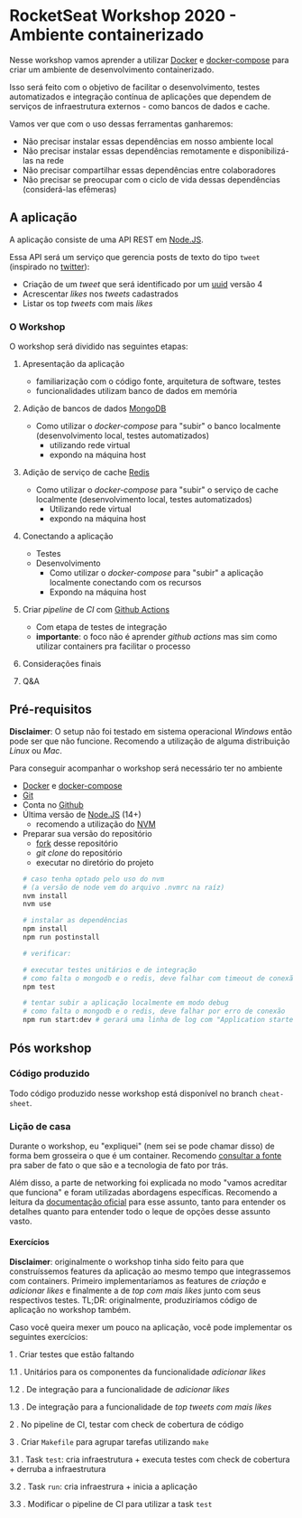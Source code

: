 # RocketSeat Workshop 2020 - Ambiente containerizado

Nesse workshop vamos aprender a utilizar [Docker](https://www.docker.com/) e [docker-compose](https://docs.docker.com/compose/)
para criar um ambiente de desenvolvimento containerizado.

Isso será feito com o objetivo de facilitar o desenvolvimento, testes automatizados e integração contínua de aplicações
que dependem de serviços de infraestrutura externos - como bancos de dados e cache.

Vamos ver que com o uso dessas ferramentas ganharemos:
- Não precisar instalar essas dependências em nosso ambiente local
- Não precisar instalar essas dependências remotamente e disponibilizá-las na rede
- Não precisar compartilhar essas dependências entre colaboradores
- Não precisar se preocupar com o ciclo de vida dessas dependências (considerá-las efêmeras)

## A aplicação

A aplicação consiste de uma API REST em [Node.JS](https://nodejs.org/en/).

Essa API será um serviço que gerencia posts de texto do tipo `tweet` (inspirado no [twitter](https://twitter.com/)):
- Criação de um _tweet_ que será identificado por um [uuid](https://en.wikipedia.org/wiki/Universally_unique_identifier) versão 4
- Acrescentar _likes_ nos _tweets_ cadastrados
- Listar os top _tweets_ com mais _likes_

### O Workshop

O workshop será dividido nas seguintes etapas:

1. Apresentação da aplicação
    - familiarização com o código fonte, arquitetura de software, testes
    - funcionalidades utilizam banco de dados em memória

2. Adição de bancos de dados [MongoDB](https://www.mongodb.com/)
    - Como utilizar o _docker-compose_ para "subir" o banco localmente (desenvolvimento local, testes automatizados)
        - utilizando rede virtual
        - expondo na máquina host

3. Adição de serviço de cache [Redis](https://redis.io/)
    - Como utilizar o _docker-compose_ para "subir" o serviço de cache localmente (desenvolvimento local, testes automatizados)
        - Utilizando rede virtual
        - expondo na máquina host

4. Conectando a aplicação
    - Testes
    - Desenvolvimento
        - Como utilizar o _docker-compose_ para "subir" a aplicação localmente conectando com os recursos
        - Expondo na máquina host

5. Criar _pipeline_ de _CI_ com [Github Actions](https://github.com/features/actions)
    - Com etapa de testes de integração
    - **importante**: o foco não é aprender _github actions_ mas sim como utilizar containers pra facilitar o processo

6. Considerações finais

7. Q&A

## Pré-requisitos

**Disclaimer**: O setup não foi testado em sistema operacional _Windows_ então pode ser que não funcione.
Recomendo a utilização de alguma distribuição _Linux_ ou _Mac_.

Para conseguir acompanhar o workshop será necessário ter no ambiente
- [Docker](https://www.docker.com/) e [docker-compose](https://docs.docker.com/compose/)
- [Git](https://git-scm.com/)
- Conta no [Github](https://github.com/)
- Última versão de [Node.JS](https://nodejs.org/en/) (14+)
  - recomendo a utilização do [NVM](https://github.com/nvm-sh/nvm)
- Preparar sua versão do repositório
  - [fork](https://github.com/rodrigobotti/rs-ws-2020-env/fork) desse repositório
  - _git clone_ do repositório
  - executar no diretório do projeto
  ```sh
  # caso tenha optado pelo uso do nvm
  # (a versão de node vem do arquivo .nvmrc na raíz)
  nvm install
  nvm use

  # instalar as dependências
  npm install
  npm run postinstall

  # verificar:
  
  # executar testes unitários e de integração
  # como falta o mongodb e o redis, deve falhar com timeout de conexão
  npm test

  # tentar subir a aplicação localmente em modo debug
  # como falta o mongodb e o redis, deve falhar por erro de conexão
  npm run start:dev # gerará uma linha de log com "Application started successfully in port 3000"
  ```

## Pós workshop

### Código produzido
Todo código produzido nesse workshop está disponível no branch `cheat-sheet`.

### Lição de casa

Durante o workshop, eu "expliquei" (nem sei se pode chamar disso) de forma bem grosseira o que é um container.
Recomendo [consultar a fonte](https://www.docker.com/resources/what-container) pra saber de fato o que são e a tecnologia de fato por trás.

Além disso, a parte de networking foi explicada no modo "vamos acreditar que funciona" e foram utilizadas abordagens específicas.
Recomendo a leitura da [documentação oficial](https://www.docker.com/resources/what-container) para esse assunto,
tanto para entender os detalhes quanto para entender todo o leque de opções desse assunto vasto.

#### Exercícios

**Disclaimer**: originalmente o workshop tinha sido feito para que construíssemos features da aplicação ao mesmo tempo que integrassemos com containers.
Primeiro implementaríamos as features de _criação_ e _adicionar likes_ e finalmente a de _top com mais likes_ junto com seus respectivos testes.
TL;DR: originalmente, produziríamos código de aplicação no workshop também.

Caso você queira mexer um pouco na aplicação, você pode implementar os seguintes exercícios:

1 . Criar testes que estão faltando 

1.1 . Unitários para os componentes da funcionalidade _adicionar likes_

1.2 . De integração para a funcionalidade de _adicionar likes_

1.3 . De integração para a funcionalidade de _top tweets com mais likes_

2 . No pipeline de CI, testar com check de cobertura de código

3 . Criar `Makefile` para agrupar tarefas utilizando `make`

3.1 . Task `test`: cria infraestrutura + executa testes com check de cobertura + derruba a infraestrutura

3.2 . Task `run`: cria infraestrura + inicia a aplicação

3.3 . Modificar o pipeline de CI para utilizar a task `test`
